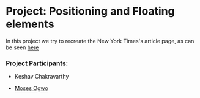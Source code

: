 # Project: Positioning and Floating elements

In this project we try to recreate the New York Times's article page, as can be seen [here](https://www.nytimes.com/2014/03/18/science/space/detection-of-waves-in-space-buttresses-landmark-theory-of-big-bang.html?_r=0)

### Project Participants:

- Keshav Chakravarthy

- [Moses Ogwo](https://github.com/mosesogwo)